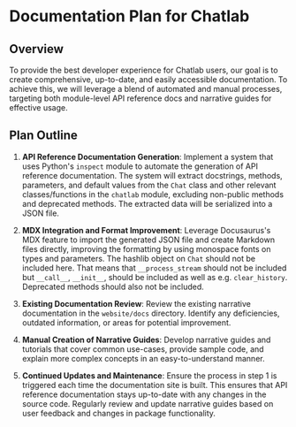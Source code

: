 # Documentation Plan for Chatlab

## Overview
To provide the best developer experience for Chatlab users, our goal is to create comprehensive, up-to-date, and easily accessible documentation. To achieve this, we will leverage a blend of automated and manual processes, targeting both module-level API reference docs and narrative guides for effective usage.

## Plan Outline
1. **API Reference Documentation Generation**: Implement a system that uses Python's `inspect` module to automate the generation of API reference documentation. The system will extract docstrings, methods, parameters, and default values from the `Chat` class and other relevant classes/functions in the `chatlab` module, excluding non-public methods and deprecated methods. The extracted data will be serialized into a JSON file. 

2. **MDX Integration and Format Improvement**: Leverage Docusaurus's MDX feature to import the generated JSON file and create Markdown files directly, improving the formatting by using monospace fonts on types and parameters. The hashlib object on `Chat` should not be included here. That means that `__process_stream` should not be included but `__call__`, `__init__`, should be included as well as e.g. `clear_history`. Deprecated methods should also not be included.

3. **Existing Documentation Review**: Review the existing narrative documentation in the `website/docs` directory. Identify any deficiencies, outdated information, or areas for potential improvement.

4. **Manual Creation of Narrative Guides**: Develop narrative guides and tutorials that cover common use-cases, provide sample code, and explain more complex concepts in an easy-to-understand manner.

5. **Continued Updates and Maintenance**:  Ensure the process in step 1 is triggered each time the documentation site is built. This ensures that API reference documentation stays up-to-date with any changes in the source code. Regularly review and update narrative guides based on user feedback and changes in package functionality.